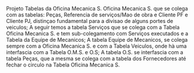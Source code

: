 Projeto Tabelas da Oficina Mecanica S.
Oficina Mecanica S. que se colega com as tabelas: Peças, Referencia de serviços/Mao de obra e Cliente PF e Cliente PJ, distinçao fundamental para a divisao de alguns portes de veiculos;
A seguir temos a tabela Serviços que se colega com a Tabela Oficina Mecanica S. e tem sub-colegamento com Serviços executados e a Tabela da Equipe de Mecanicos;
A tabela Equipe de Mecanicos, se colega sempre com a Oficina Mecanica S. e com a Tabela Veiculos, onde hà uma interfascia com a Tabela O.M.S. e O.S;
A tabela O.S. se interfascia com a tabela Peças, que a mesma se colega com a tabela dos Fornecedores até fechar o circulo na Tabela Oficina Mecanica S.
